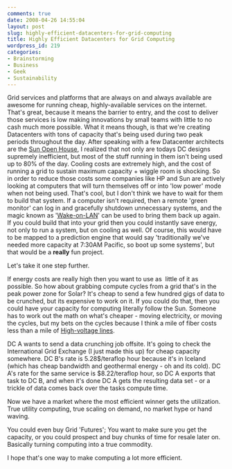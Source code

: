 ```yaml
---
comments: true
date: 2008-04-26 14:55:04
layout: post
slug: highly-efficient-datacenters-for-grid-computing
title: Highly Efficient Datacenters for Grid Computing
wordpress_id: 219
categories:
- Brainstorming
- Business
- Geek
- Sustainability
---
```


Grid services and platforms that are always on and always available are awesome for running cheap, highly-available services on the internet. That's great, because it means the barrier to entry, and the cost to deliver those services is low making innovations by small teams with little to no cash much more possible. What it means though, is that we're creating Datacenters with tons of capacity that's being used during two peak periods throughout the day. After speaking with a few Datacenter architects are the [Sun Open House](http://trevoro.ca/blog/2008/04/13/sun-labs-open-house-2008/), I realized that not only are todays DC designs supremely inefficient, but most of the stuff running in them isn't being used up to 80% of the day. Cooling costs are extremely high, and the cost of running a grid to sustain maximum capacity + wiggle room is shocking. So in order to reduce those costs some companies like HP and Sun are actively looking at computers that will turn themselves off or into 'low power' mode when not being used. That's cool, but I don't think we have to wait for them to build that system. If a computer isn't required, then a remote 'green monitor' can log in and gracefully shutdown unnecessary systems, and the magic known as '[Wake-on-LAN](http://en.wikipedia.org/wiki/Wake_on_LAN)' can be used to bring them back up again. If you could build that into your grid then you could instantly save energy, not only to run a system, but on cooling as well. Of course, this would have to be mapped to a prediction engine that would say 'traditionally we've needed more capacity at 7:30AM Pacific, so boot up some systems', but that would be a **really** fun project.

Let's take it one step further.

If energy costs are really high then you want to use as  little of it as possible. So how about grabbing compute cycles from a grid that's in the peak power zone for Solar? It's cheap to send a few hundred gigs of data to be crunched, but its expensive to work on it. If you could do that, then you could have your capacity for computing literally follow the Sun. Someone has to work out the math on what's cheaper - moving electricity, or moving the cycles, but my bets on the cycles because I think a mile of fiber costs less than a mile of [High-voltage lines](http://en.wikipedia.org/wiki/Electric_power_transmission).

DC A wants to send a data crunching job offsite. It's going to check the International Grid Exchange (I just made this up) for cheap capacity somewhere. DC B's rate is 5.28$/teraflop hour because it's in Iceland (which has cheap bandwidth and geothermal energy - oh and its cold). DC A's rate for the same service is $8.22/teraflop hour, so DC A exports that task to DC B, and when it's done DC A gets the resulting data set - or a trickle of data comes back over the tasks compute time.

Now we have a market where the most efficient winner gets the utilization. True utility computing, true scaling on demand, no market hype or hand waving.

You could even buy Grid 'Futures'; You want to make sure you get the capacity, or you could prospect and buy chunks of time for resale later on. Basically turning computing into a true commodity.

I hope that's one way to make computing a lot more efficient.
